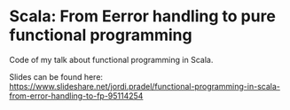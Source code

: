# Scala: From Eerror handling to pure functional programming

Code of my talk about functional programming in Scala.

Slides can be found here: https://www.slideshare.net/jordi.pradel/functional-programming-in-scala-from-error-handling-to-fp-95114254
